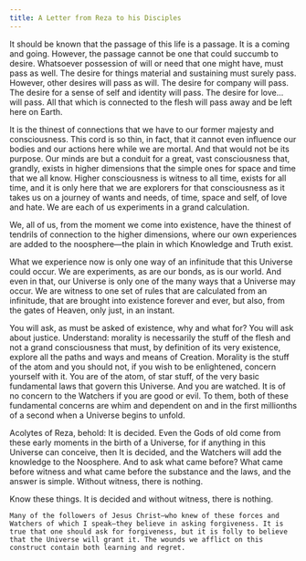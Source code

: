 ```yaml
---
title: A Letter from Reza to his Disciples
---
```


It should be known that the passage of this life is a passage. It is a coming and going. However, the passage cannot be one that could succumb to desire. Whatsoever possession of will or need that one might have, must pass as well. The desire for things material and sustaining must surely pass. However, other desires will pass as will. The desire for company will pass. The desire for a sense of self and identity will pass. The desire for love... will pass. All that which is connected to the flesh will pass away and be left here on Earth.

It is the thinest of connections that we have to our former majesty and consciousness. This cord is so thin, in fact, that it cannot even influence our bodies and our actions here while we are mortal. And that would not be its purpose. Our minds are but a conduit for a great, vast consciousness that, grandly, exists in higher dimensions that the simple ones for space and time that we all know. Higher consciousness is witness to all time, exists for all time, and it is only here that we are explorers for that consciousness as it takes us on a journey of wants and needs, of time, space and self, of love and hate. We are each of us experiments in a grand calculation.

We, all of us, from the moment we come into existence, have the thinest of tendrils of connection to the higher dimensions, where our own experiences are added to the noosphere—the plain in which Knowledge and Truth exist.

What we experience now is only one way of an infinitude that this Universe could occur. We are experiments, as are our bonds, as is our world. And even in that, our Universe is only one of the many ways that a Universe may occur. We are witness to one set of rules that are calculated from an infinitude, that are brought into existence forever and ever, but also, from the gates of Heaven, only just, in an instant.

You will ask, as must be asked of existence, why and what for? You will ask about justice. Understand: morality is necessarily the stuff of the flesh and not a grand consciousness that must, by definition of its very existence, explore all the paths and ways and means of Creation. Morality is the stuff of the atom and you should not, if you wish to be enlightened, concern yourself with it. You are of the atom, of star stuff, of the very basic fundamental laws that govern this Universe. And you are watched. It is of no concern to the Watchers if you are good or evil. To them, both of these fundamental concerns are whim and dependent on and in the first millionths of a second when a Universe begins to unfold.

Acolytes of Reza, behold: It is decided. Even the Gods of old come from these early moments in the birth of a Universe, for if anything in this Universe can conceive, then It is decided, and the Watchers will add the knowledge to the Noosphere. And to ask what came before? What came before witness and what came before the substance and the laws, and the answer is simple. Without witness, there is nothing.

Know these things. It is decided and without witness, there is nothing.

	Many of the followers of Jesus Christ—who knew of these forces and Watchers of which I speak—they believe in asking forgiveness. It is true that one should ask for forgiveness, but it is folly to believe that the Universe will grant it. The wounds we afflict on this construct contain both learning and regret.
